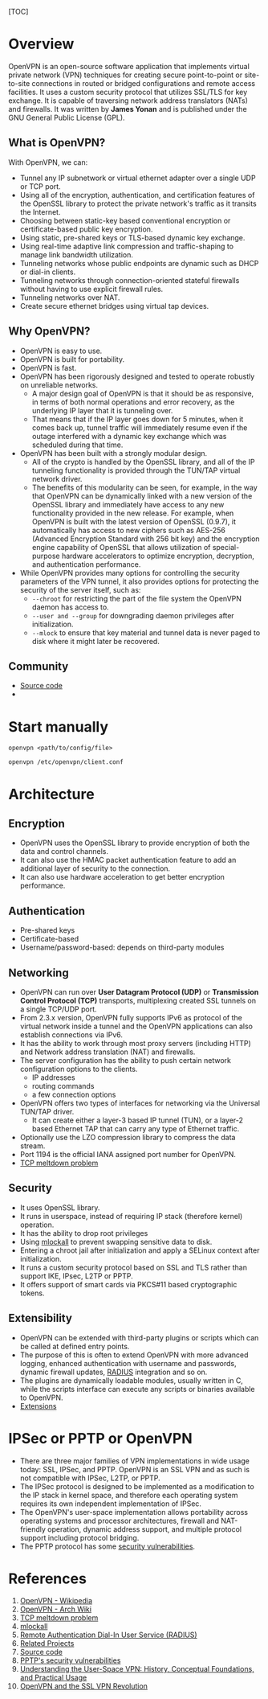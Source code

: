 [TOC]

# Overview
OpenVPN is an open-source software application that implements virtual private network (VPN) techniques for creating secure point-to-point or site-to-site connections in routed or bridged configurations and remote access facilities. It uses a custom security protocol that utilizes SSL/TLS for key exchange. It is capable of traversing network address translators (NATs) and firewalls. It was written by **James Yonan** and is published under the GNU General Public License (GPL).

## What is OpenVPN?
With OpenVPN, we can:
- Tunnel any IP subnetwork or virtual ethernet adapter over a single UDP or TCP port.
- Using all of the encryption, authentication, and certification features of the OpenSSL library to protect the private network's traffic as it transits the Internet.
- Choosing between static-key based conventional encryption or certificate-based public key encryption.
- Using static, pre-shared keys or TLS-based dynamic key exchange.
- Using real-time adaptive link compression and traffic-shaping to manage link bandwidth utilization.
- Tunneling networks whose public endpoints are dynamic such as DHCP or dial-in clients.
- Tunneling networks through connection-oriented stateful firewalls without having to use explicit firewall rules.
- Tunneling networks over NAT.
- Create secure ethernet bridges using virtual tap devices.

## Why OpenVPN?
- OpenVPN is easy to use.
- OpenVPN is built for portability.
- OpenVPN is fast.
- OpenVPN has been rigorously designed and tested to operate robustly on unreliable networks.
	+ A major design goal of OpenVPN is that it should be as responsive, in terms of both normal operations and error recovery, as the underlying IP layer that it is tunneling over.
	+ That means that if the IP layer goes down for 5 minutes, when it comes back up, tunnel traffic will immediately resume even if the outage interfered with a dynamic key exchange which was scheduled during that time.
- OpenVPN has been built with a strongly modular design.
	+ All of the crypto is handled by the OpenSSL library, and all of the IP tunneling functionality is provided through the TUN/TAP virtual network driver.
	+ The benefits of this modularity can be seen, for example, in the way that OpenVPN can be dynamically linked with a new version of the OpenSSL library and immediately have access to any new functionality provided in the new release. For example, when OpenVPN is built with the latest version of OpenSSL (0.9.7), it automatically has access to new ciphers such as AES-256 (Advanced Encryption Standard with 256 bit key) and the encryption engine capability of OpenSSL that allows utilization of special-purpose hardware accelerators to optimize encryption, decryption, and authentication performance.
- While OpenVPN provides many options for controlling the security parameters of the VPN tunnel, it also provides options for protecting the security of the server itself, such as:
	+ `--chroot` for restricting the part of the file system the OpenVPN daemon has access to.
	+ `--user and --group` for downgrading daemon privileges after initialization.
	+ `--mlock` to ensure that key material and tunnel data is never paged to disk where it might later be recovered.

## Community
- [Source code][7]
-

# Start manually
`openvpn <path/to/config/file>`

`openvpn /etc/openvpn/client.conf`

# Architecture
## Encryption
- OpenVPN uses the OpenSSL library to provide encryption of both the data and control channels.
- It can also use the HMAC packet authentication feature to add an additional layer of security to the connection.
- It can also use hardware acceleration to get better encryption performance.

## Authentication
- Pre-shared keys
- Certificate-based
- Username/password-based: depends on third-party modules

## Networking
- OpenVPN can run over **User Datagram Protocol (UDP)** or **Transmission Control Protocol (TCP)** transports, multiplexing created SSL tunnels on a single TCP/UDP port.
- From 2.3.x version, OpenVPN fully supports IPv6 as protocol of the virtual network inside a tunnel and the OpenVPN applications can also establish connections via IPv6.
- It has the ability to work through most proxy servers (including HTTP) and Network address translation (NAT) and firewalls.
- The server configuration has the ability to push certain network configuration options to the clients.
	+ IP addresses
	+ routing commands
	+ a few connection options
- OpenVPN offers two types of interfaces for networking via the Universal TUN/TAP driver.
	+ It can create either a layer-3 based IP tunnel (TUN), or a layer-2 based Ethernet TAP that can carry any type of Ethernet traffic.
- Optionally use the LZO compression library to compress the data stream.
- Port 1194 is the official IANA assigned port number for OpenVPN.
- [TCP meltdown problem][3]

## Security
- It uses OpenSSL library.
- It runs in userspace, instead of requiring IP stack (therefore kernel) operation.
- It has the ability to drop root privileges
- Using [mlockall][4] to prevent swapping sensitive data to disk.
- Entering a chroot jail after initialization and apply a SELinux context after initialization.
- It runs a custom security protocol based on SSL and TLS rather than support IKE, IPsec, L2TP or PPTP.
- It offers support of smart cards via PKCS#11 based cryptographic tokens.

## Extensibility
- OpenVPN can be extended with third-party plugins or scripts which can be called at defined entry points.
- The purpose of this is often to extend OpenVPN with more advanced logging, enhanced authentication with username and passwords, dynamic firewall updates, [RADIUS][5] integration and so on.
- The plugins are dynamically loadable modules, usually written in C, while the scripts interface can execute any scripts or binaries available to OpenVPN.
- [Extensions][6]

# IPSec or PPTP or OpenVPN
- There are three major families of VPN implementations in wide usage today: SSL, IPSec, and PPTP. OpenVPN is an SSL VPN and as such is not compatible with IPSec, L2TP, or PPTP.
- The IPSec protocol is designed to be implemented as a modification to the IP stack in kernel space, and therefore each operating system requires its own independent implementation of IPSec.
- The OpenVPN's user-space implementation allows portability across operating systems and processor architectures, firewall and NAT-friendly operation, dynamic address support, and multiple protocol support including protocol bridging.
- The PPTP protocol has some [security vulnerabilities][8].

# References
1. [OpenVPN - Wikipedia][1]
2. [OpenVPN - Arch Wiki][2]
3. [TCP meltdown problem][3]
4. [mlockall][4]
5. [Remote Authentication Dial-In User Service (RADIUS)][5]
6. [Related Projects][6]
7. [Source code][7]
8. [PPTP's security vulnerabilities][8]
9. [Understanding the User-Space VPN: History, Conceptual Foundations, and Practical Usage][9]
10. [OpenVPN and the SSL VPN Revolution][10]

[1]: https://en.wikipedia.org/wiki/OpenVPN "OpenVPN - Wikipedia"
[2]: https://wiki.archlinux.org/index.php/OpenVPN "OpenVPN - Arch Wiki"
[3]: http://sites.inka.de/bigred/devel/tcp-tcp.html "TCP meltdown problem"
[4]: http://www.opengroup.org/onlinepubs/009695399/functions/mlockall.html "mlockall"
[5]: https://en.wikipedia.org/wiki/RADIUS "Remote Authentication Dial-In User Service (RADIUS)"
[6]: https://community.openvpn.net/openvpn/wiki/RelatedProjects "Ralated Projects"
[7]: https://github.com/OpenVPN/openvpn "OpenVPN source code"
[8]: http://www.schneier.com/pptp.html "PPTP's security vulnerabilities"
[9]: https://openvpn.net/papers/BLUG-talk/ "Understanding the User-Space VPN: History, Conceptual Foundations, and Practical Usage"
[10]: https://www.sans.org/reading-room/whitepapers/vpns/openvpn-ssl-vpn-revolution-1459 "OpenVPN and the SSL VPN Revolution"
